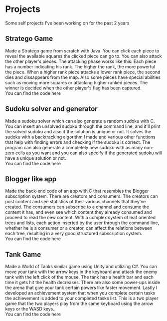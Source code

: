 # Projects
Some self projects I've been working on for the past 2 years

## **Stratego Game**
Made a Stratego game from scratch with Java. You can click each piece to reveal the available squares the clicked piece can go to. You can also attack the other player's pieces. The attacking phase works like this: Each piece has a number indicating his rank. The higher the rank, the more powerful the piece. When a higher rank piece attacks a lower rank piece, the second dies and dissappears from the map. Also some pieces have special abilities such as moving more squares or attacking higher ranked pieces. The winner is decided when the other player's flag has been captured.\
You can find the code here

## **Sudoku solver and generator**
Made a sudoku solver which can also generate a random sudoku with C. You can insert an unsolved sudoku through the command line, and it'll print the solved sudoku and also if the solution is unique or not. It solves the sudoku with a backtracking algorithm I made and various other functions that help with finding errors and checking if the sudoku is correct. The program can also generate a completely new sudoku with as many non-zero cells as you want and you can also specify if the generated sudoku will have a unique solution or not.\
You can find the code here

## **Blogger like app**
Made the back-end code of an app with C that resembles the Blogger subscription system. There are creators and consumers. The creators can post content and see statistics of their various channels that they've created. The consumers can subscribe to a channel and consume the content it has, and even see which content they already consumed and proceed to read the new content. With a complex system of leaf oriented trees and lists, each action inserted by the user through the command line, whether he is a consumer or a creator, can affect the relations between each tree, resulting in a very good structured subscription system.\
You can find the code here

## **Tank Game**
Made a World of Tanks similar game using Unity and utilizing C#. You can move your tank with the arrow keys in the keyboard and attack the enemy tank with the left click of the mouse. The tank has a health bar and each time it gets hit the health decreases. There are also some power-ups inside the arena that give your tank certain powers like faster movement. Lastly I developed an achievement system that when you complete certain tasks the achievement is added to your completed tasks list. This is a two player game that the two players play from the same keyboard using the arrow keys or the WASD keys..\
You can find the code here
